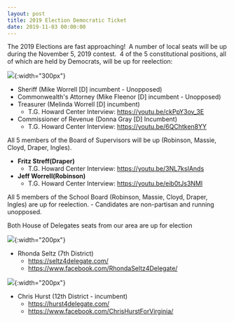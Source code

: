 ```yaml
---
layout: post
title: 2019 Election Democratic Ticket
date: 2019-11-03 00:00:00
---
```


The 2019 Elections are fast approaching!  A number of local seats will be up during the November 5, 2019 contest.  4 of the 5 constitutional positions, all of which are held by Democrats, will be up for reelection:

![](https://scontent.fric1-2.fna.fbcdn.net/v/t1.0-9/75262168_2840198969331624_6018034525056008192_n.jpg?_nc_cat=105&_nc_oc=AQmQPRnfguXbuCEst1Riohte2lHes3P40gAvi9sj93GRzHukZqjsMB-ezAEKYYTNZR3YyHQdEIyMBfdMyAGwLZVZ&_nc_ht=scontent.fric1-2.fna&oh=ff15af1519b9ad29977c90d2bd867f4c&oe=5E4DC29A){:width="300px"}
* Sheriff (Mike Worrell [D] incumbent - Unopposed) 
* Commonwealth's Attorney (Mike Fleenor [D] incumbent - Unopposed)
* Treasurer (Melinda Worrell [D] incumbent)
  * T.G. Howard Center Interview: <https://youtu.be/ckPpY3ov_3E>
* Commissioner of Revenue (Donna Gray [D] Incumbent)
  * T.G. Howard Center Interview: <https://youtu.be/6QChtken8YY>

All 5 members of the Board of Supervisors will be up (Robinson, Massie, Cloyd, Draper, Ingles).

* **Fritz Streff(Draper)**
  * T.G. Howard Center Interview: <https://youtu.be/3NL7ksIAnds>
* **Jeff Worrell(Robinson)**
  * T.G. Howard Center Interview: <https://youtu.be/eib0tJs3NMI>

All 5 members of the School Board (Robinson, Massie, Cloyd, Draper, Ingles) are up for reelection. - Candidates are non-partisan and running unopposed.  

Both House of Delegates seats from our area are up for election

![](https://scontent.fric1-2.fna.fbcdn.net/v/t1.0-9/65654656_362466577794085_837923955963592704_n.jpg?_nc_cat=106&_nc_oc=AQlIx9u9cpJ-_3DT3BaaKdJammI-z5xenKTAxykCBdQD_HFmN2gH5wiH-c3AA2TFSohYcixSgyQqas2mVSv9aIvV&_nc_ht=scontent.fric1-2.fna&oh=1046db744c73ae83ea8510b6a72a9247&oe=5E1BFAF9){:width="200px"}
* Rhonda Seltz (7th District)
  * <https://seltz4delegate.com/>
  * <https://www.facebook.com/RhondaSeltz4Delegate/>


![](https://scontent.fric1-1.fna.fbcdn.net/v/t1.0-9/17861521_1393882530635008_1451486635300948803_n.jpg?_nc_cat=108&_nc_oc=AQmeKQfaQL2pPxA0Ypdr-FjuYwrOFkFW_MiGw3dXOAgNzSVuLmrHGL7QfTxt_EBGCqvsaM4SRm3jRZWnXERs8eN9&_nc_ht=scontent.fric1-1.fna&oh=ef61df29685063b6f67312f43bf0476b&oe=5E5008E2){:width="200px"}
* Chris Hurst (12th District - incumbent)
  * <https://hurst4delegate.com/>
  * <https://www.facebook.com/ChrisHurstForVirginia/>
